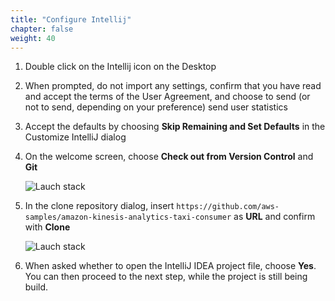 ```yaml
---
title: "Configure Intellij"
chapter: false
weight: 40
---
```


1. Double click on the Intellij icon on the Desktop

1. When prompted, do not import any settings, confirm that you have read and accept the terms of the User Agreement, and choose to send (or not to send, depending on your preference) send user statistics

1. Accept the defaults by choosing **Skip Remaining and Set Defaults** in the Customize IntelliJ dialog

1. On the welcome screen, choose **Check out from Version Control** and **Git**

	![Lauch stack](/images/intellij-1-welcome.png)

1. In the clone repository dialog, insert `https://github.com/aws-samples/amazon-kinesis-analytics-taxi-consumer` as **URL** and confirm with **Clone**
	
	![Lauch stack](/images/intellij-2-clone.png)

1. When asked whether to open the IntelliJ IDEA project file, choose **Yes**. You can then proceed to the next step, while the project is still being build.
